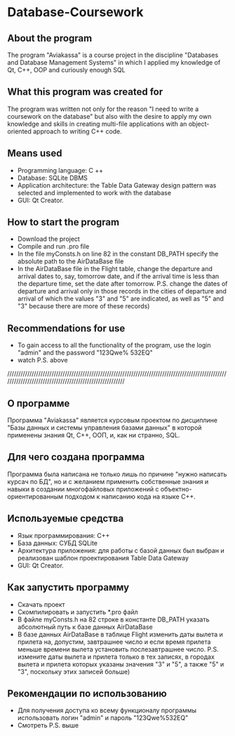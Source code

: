 # Database-Coursework

## About the program
The program "Aviakassa" is a course project in the discipline "Databases and Database Management Systems" in which I applied my knowledge of Qt, C++, OOP and curiously enough SQL

## What this program was created for
The program was written not only for the reason "I need to write a coursework on the database" but also with the desire to apply my own knowledge and skills in creating multi-file applications with an object-oriented approach to writing C++ code.

## Means used
* Programming language: C ++
* Database: SQLite DBMS
* Application architecture: the Table Data Gateway design pattern was selected and implemented to work with the database
* GUI: Qt Creator.

## How to start the program
* Download the project
* Compile and run .pro file 
* In the file myConsts.h on line 82 in the constant DB_PATH specify the absolute path to the AirDataBase file
* In the AirDataBase file in the Flight table, change the departure and arrival dates to, say, tomorrow date, and if the arrival time is less than the departure time, set the date after tomorrow. P.S. change the dates of departure and arrival only in those records in the cities of departure and arrival of which the values "3" and "5" are indicated, as well as "5" and "3" because there are more of these records)

 ## Recommendations for use 
* To gain access to all the functionality of the program, use the login "admin" and the password "123Qwe% 532EQ" 
* watch P.S. above




////////////////////////////////////////////////////////////////////////////////////////////////////////////////////////////////////////////////////////




## О программе
Программа "Aviakassa" является курсовым проектом по дисциплине "Базы данных и системы управления базами данных" в которой применены знания Qt, C++, ООП, и, как ни странно, SQL.

## Для чего создана программа
Программа была написана не только лишь по причине "нужно написать курсач по БД", но и с желанием применить собственные знания и навыки в создании многофайловых приложений с объектно-ориентированным подходом к написанию кода на языке С++.

## Используемые средства
* Язык программирования: С++
* База данных: СУБД SQLite
* Архитектура приложения: для работы с базой данных был выбран и реализован шаблон проектирования Table Data Gateway  
* GUI: Qt Creator.

## Как запустить программу
* Скачать проект
* Скомпилировать и запустить *.pro файл
* В файле myConsts.h на 82 строке в константе DB_PATH указать абсолютный путь к базе данных AirDataBase
* В базе данных AirDataBase в таблице Flight изменить даты вылета и прилета на, допустим, завтрашнее число и если время прилета меньше времени вылета установить послезавтрашнее число.
P.S. измените даты вылета и прилета только в тех записях, в городах вылета и прилета которых указаны значения "3" и "5", а также "5" и "3", поскольку этих записей больше)

## Рекомендации по использованию
* Для получения доступа ко всему функционалу программы использовать логин "admin" и пароль "123Qwe%532EQ"
* Смотреть P.S. выше



